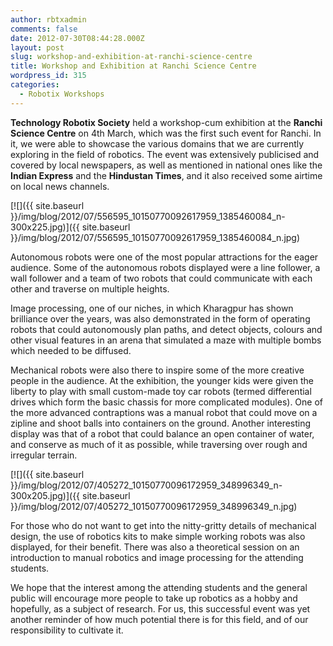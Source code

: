 ```yaml
---
author: rbtxadmin
comments: false
date: 2012-07-30T08:44:28.000Z
layout: post
slug: workshop-and-exhibition-at-ranchi-science-centre
title: Workshop and Exhibition at Ranchi Science Centre
wordpress_id: 315
categories:
  - Robotix Workshops
---
```


**Technology Robotix Society** held a workshop-cum exhibition at the **Ranchi Science Centre** on 4th March, which was the first such event for Ranchi. In it, we were able to showcase the various domains that we are currently exploring in the field of robotics. The event was extensively publicised and covered by local newspapers, as well as mentioned in national ones like the **Indian Express** and the **Hindustan Times**, and it also received some airtime on local news channels.

[![]({{ site.baseurl }}/img/blog/2012/07/556595_10150770092617959_1385460084_n-300x225.jpg)]({{ site.baseurl }}/img/blog/2012/07/556595_10150770092617959_1385460084_n.jpg)

Autonomous robots were one of the most popular attractions for the eager audience. Some of the autonomous robots displayed were a line follower, a wall follower and a team of two robots that could communicate with each other and traverse on multiple heights.

Image processing, one of our niches, in which Kharagpur has shown brilliance over the years, was also demonstrated in the form of operating robots that could autonomously plan paths, and detect objects, colours and other visual features in an arena that simulated a maze with multiple bombs which needed to be diffused.

Mechanical robots were also there to inspire some of the more creative people in the audience. At the exhibition, the younger kids were given the liberty to play with small custom-made toy car robots (termed differential drives which form the basic chassis for more complicated modules). One of the more advanced contraptions was a manual robot that could move on a zipline and shoot balls into containers on the ground.  Another interesting display was that of a robot that could balance an open container of water, and conserve as much of it as possible, while traversing over rough and irregular terrain.

[![]({{ site.baseurl }}/img/blog/2012/07/405272_10150770096172959_348996349_n-300x205.jpg)]({{ site.baseurl }}/img/blog/2012/07/405272_10150770096172959_348996349_n.jpg)

For those who do not want to get into the nitty-gritty details of mechanical design, the use of robotics kits to make simple working robots was also displayed, for their benefit. There was also a theoretical session on an introduction to manual robotics and image processing for the attending students.

We hope that the interest among the attending students and the general public will encourage more people to take up robotics as a hobby and hopefully, as a subject of research. For us, this successful event was yet another reminder of how much potential there is for this field, and of our responsibility to cultivate it.
